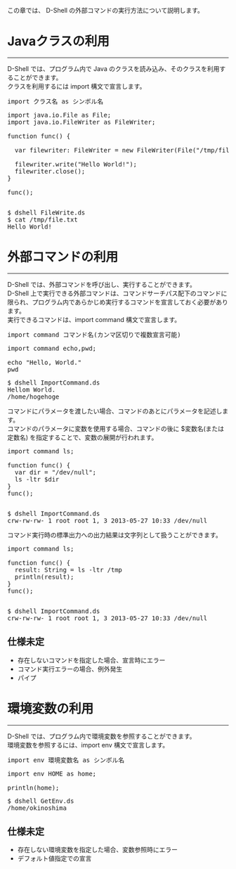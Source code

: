 この章では、 D-Shell の外部コマンドの実行方法について説明します。  

# Javaクラスの利用
***
D-Shell では、プログラム内で Java のクラスを読み込み、そのクラスを利用することができます。  
クラスを利用するには import 構文で宣言します。  

<pre>
import クラス名 as シンボル名
</pre>

<pre class="nums:true toolbar:1 plain:true lang:scala highlight:0 decode:true " title="サンプル: FileWrite.ds" >
import java.io.File as File;
import java.io.FileWriter as FileWriter;

function func() {

  var filewriter: FileWriter = new FileWriter(File("/tmp/file.txt"));

  filewriter.write("Hello World!");
  filewriter.close();
}

func();

</pre>

<pre class="toolbar:1" title="実行例">
$ dshell FileWrite.ds
$ cat /tmp/file.txt
Hello World!
</pre>


# 外部コマンドの利用
***
D-Shell では、外部コマンドを呼び出し、実行することができます。  
D-Shell 上で実行できる外部コマンドは、コマンドサーチパス配下のコマンドに限られ、プログラム内であらかじめ実行するコマンドを宣言しておく必要があります。  
実行できるコマンドは、import command 構文で宣言します。  

<pre>
import command コマンド名(カンマ区切りで複数宣言可能)
</pre>

<pre class="nums:true toolbar:1 plain:true lang:scala highlight:0 decode:true " title="サンプル: ImportCommand.ds" >
import command echo,pwd;

echo "Hello, World."
pwd
</pre>

<pre class="toolbar:1" title="実行例">
$ dshell ImportCommand.ds
Hellom World.
/home/hogehoge
</pre>

コマンドにパラメータを渡したい場合、コマンドのあとにパラメータを記述します。  
コマンドのパラメータに変数を使用する場合、コマンドの後に $変数名(または定数名) を指定することで、変数の展開が行われます。  

<pre class="nums:true toolbar:1 plain:true lang:scala highlight:0 decode:true " title="サンプル: ImportCommand.ds" >
import command ls;

function func() {
  var dir = "/dev/null";
  ls -ltr $dir
}
func();

</pre>

<pre class="toolbar:1" title="実行例">
$ dshell ImportCommand.ds
crw-rw-rw- 1 root root 1, 3 2013-05-27 10:33 /dev/null
</pre>

コマンド実行時の標準出力への出力結果は文字列として扱うことができます。  

<pre class="nums:true toolbar:1 plain:true lang:scala highlight:0 decode:true " title="サンプル: ImportCommand.ds" >
import command ls;

function func() {
  result: String = ls -ltr /tmp
  println(result);
}
func();

</pre>

<pre class="toolbar:1" title="実行例">
$ dshell ImportCommand.ds
crw-rw-rw- 1 root root 1, 3 2013-05-27 10:33 /dev/null
</pre>

## 仕様未定
* 存在しないコマンドを指定した場合、宣言時にエラー
* コマンド実行エラーの場合、例外発生
* パイプ


# 環境変数の利用
***
D-Shell では、プログラム内で環境変数を参照することができます。  
環境変数を参照するには、import env 構文で宣言します。  
<pre>
import env 環境変数名 as シンボル名
</pre>

<pre class="nums:true toolbar:1 plain:true lang:scala highlight:0 decode:true " title="サンプル:  GetEnv.ds" >
import env HOME as home;

println(home);
</pre>

<pre class="toolbar:1" title="実行例">
$ dshell GetEnv.ds
/home/okinoshima
</pre>

## 仕様未定
* 存在しない環境変数を指定した場合、変数参照時にエラー
* デフォルト値指定での宣言

